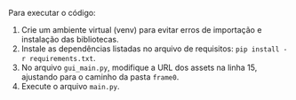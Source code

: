 Para executar o código:

1. Crie um ambiente virtual (venv) para evitar erros de importação e instalação das bibliotecas.
2. Instale as dependências listadas no arquivo de requisitos: `pip install -r requirements.txt`.
3. No arquivo `gui_main.py`, modifique a URL dos assets na linha 15, ajustando para o caminho da pasta `frame0`.
4. Execute o arquivo `main.py`.
